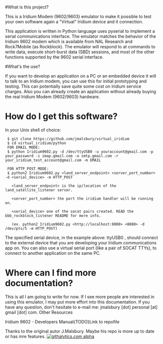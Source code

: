 #What is this project?

This is a Iridium Modem (9602/9603) emulator to make it possible to test your own software again a "Virtual" Iridium device and it connection.

This application is written in Python language uses pyserial to implement a serial communications interface. The emulator matches the behavior of the Iridium 9602 modem which is available from NAL Research and Rock7Mobile (as Rockblock). The emulator will respond to at commands to write data, execute short-burst data (SBD) sessions, and most of the other functions supported by the 9602 serial interface.

#What's the use?

If you want to develop an application on a PC or an embedded device it will to talk to an Iridium modem, you can use this for initial prototyping and testing. This can potentially save quite some cost on Iridium service charges. Also you can already create an application without already buying the real Iridium Modem (9602/9603) hardware.

# How do I get this software?

In your Unix shell of choice:
```
 $ git clone https://github.com/jmalsbury/virtual_iridium
 $ cd virtual_iridium/python
 FOR EMAIL MODE:
 $ python Iridium9602.py -d /dev/ttyUSB0 -u youraccount@gmail.com -p your_password -i imap.gmail.com -o smtp.gmail.com -r your_iridium_test_account@gmail.com -m EMAIL

 FOR HTTP_POST MODE:
 $ python2 Iridium9602.py <land_server_endpoint> <server_port_number> -d <serial_device> -m HTTP_POST
   
   <land_server_endpoint> is the ip/location of the land_satellite_listener server.

   <server_port_number> the port the iridium handler will be running on.

   <serial_device> one of the socat pairs created. READ the bbb_rockblock_listener README for more info. 

   (ex. python2 Iridium9602.py <http://localhost:8000> <8080> -d /dev/pts/5 -m HTTP_POST)  
```
The specified serial device, in the example above: ttyUSB0 , should connect to the external device that you are developing your Iridium communications app on. You can also use a virtual serial port (like a pair of SOCAT TTYs), to connect to another application on the same PC.

# Where can I find more documentation?

This is all I am going to write for now. If I see more people are interested in using this emulator, I may put more effort into this documentation. If you have any question, don't hesitate to e-mail me: jmalsbury [dot] personal [at] gmail [dot] com.
Other Resources

Iridium 9602 - Developers Manual{TODO}Link to repofile

Thanks to the original autor J.Malsbury. Maybe his repo is more up to date or has mre features.
[![githalytics.com alpha](https://cruel-carlota.pagodabox.com/bdb824945e9b3e4a959feb550731a1e0 "githalytics.com")](http://githalytics.com/jmalsbury/virtual_iridium)
